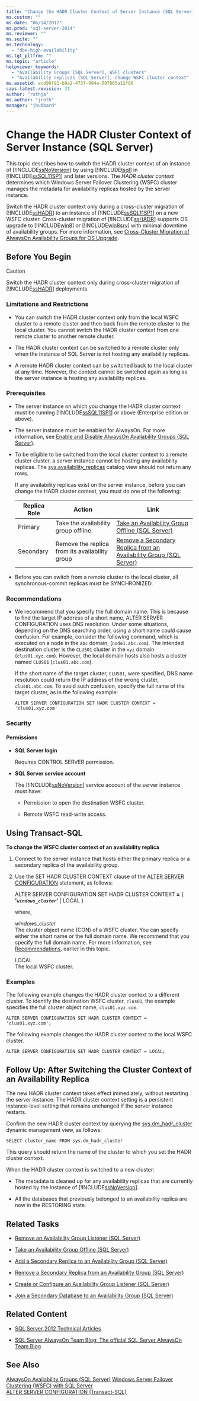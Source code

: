 ```yaml
---
title: "Change the HADR Cluster Context of Server Instance (SQL Server) | Microsoft Docs"
ms.custom: ""
ms.date: "06/14/2017"
ms.prod: "sql-server-2014"
ms.reviewer: ""
ms.suite: ""
ms.technology: 
  - "dbe-high-availability"
ms.tgt_pltfrm: ""
ms.topic: "article"
helpviewer_keywords: 
  - "Availability Groups [SQL Server], WSFC clusters"
  - "Availability replicas [SQL Server], change WSFC cluster context"
ms.assetid: ecd99f91-b9a2-4737-994e-507065a12f80
caps.latest.revision: 31
author: "rothja"
ms.author: "jroth"
manager: "jhubbard"
---
```

# Change the HADR Cluster Context of Server Instance (SQL Server)
  This topic describes how to switch the HADR cluster context of an instance of [!INCLUDE[ssNoVersion](../../../includes/ssnoversion-md.md)] by using [!INCLUDE[tsql](../../../includes/tsql-md.md)] in [!INCLUDE[ssSQL11SP1](../../../includes/sssql11sp1-md.md)] and later versions. The *HADR cluster context* determines which Windows Server Failover Clustering (WSFC) cluster manages the metadata for availability replicas hosted by the server instance.  
  
 Switch the HADR cluster context only during a cross-cluster migration of [!INCLUDE[ssHADR](../../../includes/sshadr-md.md)] to an instance of [!INCLUDE[ssSQL11SP1](../../../includes/sssql11sp1-md.md)] on a new WSFC cluster. Cross-cluster migration of [!INCLUDE[ssHADR](../../../includes/sshadr-md.md)] supports OS upgrade to [!INCLUDE[win8](../../../includes/win8-md.md)] or [!INCLUDE[win8srv](../../../includes/win8srv-md.md)] with minimal downtime of availability groups. For more information, see [Cross-Cluster Migration of AlwaysOn Availability Groups for OS Upgrade](http://msdn.microsoft.com/library/jj873730.aspx).  
  

  
##  <a name="BeforeYouBegin"></a> Before You Begin  
  
> [!CAUTION]  
>  Switch the HADR cluster context only during cross-cluster migration of [!INCLUDE[ssHADR](../../../includes/sshadr-md.md)] deployments.  
  
###  <a name="Restrictions"></a> Limitations and Restrictions  
  
-   You can switch the HADR cluster context only from the local WSFC cluster to a remote cluster and then back from the remote cluster to the local cluster. You cannot switch the HADR cluster context from one remote cluster to another remote cluster.  
  
-   The HADR cluster context can be switched to a remote cluster only when the instance of SQL Server is not hosting any availability replicas.  
  
-   A remote HADR cluster context can be switched back to the local cluster at any time. However, the context cannot be switched again as long as the server instance is hosting any availability replicas.  
  
###  <a name="Prerequisites"></a> Prerequisites  
  
-   The server instance on which you change the HADR cluster context must be running [!INCLUDE[ssSQL11SP1](../../../includes/sssql11sp1-md.md)] or above (Enterprise edition or above).  
  
-   The server instance must be enabled for AlwaysOn. For more information, see [Enable and Disable AlwaysOn Availability Groups &#40;SQL Server&#41;](enable-and-disable-always-on-availability-groups-sql-server.md).  
  
-   To be eligible to be switched from the local cluster context to a remote cluster cluster, a server instance cannot be hosting any availability replicas. The [sys.availability_replicas](~/relational-databases/system-catalog-views/sys-availability-replicas-transact-sql.md) catalog view should not return any rows.  
  
     If any availability replicas exist on the server instance, before you can change the HADR cluster context, you must do one of the following:  
  
    |Replica Role|Action|Link|  
    |------------------|------------|----------|  
    |Primary|Take the availability group offline.|[Take an Availability Group Offline &#40;SQL Server&#41;](../../2014/database-engine/take-an-availability-group-offline-sql-server.md)|  
    |Secondary|Remove the replica from its availability group|[Remove a Secondary Replica from an Availability Group &#40;SQL Server&#41;](remove-a-secondary-replica-from-an-availability-group-sql-server.md)|  
  
-   Before you can switch from a remote cluster to the local cluster, all synchronous-commit replicas must be SYNCHRONIZED.  
  
###  <a name="Recommendations"></a> Recommendations  
  
-   We recommend that you specify the full domain name. This is because to find the target IP address of a short name, ALTER SERVER CONFIGURATION uses DNS resolution. Under some situations, depending on the DNS searching order, using a short name could cause confusion. For example, consider the following command, which is executed on a node in the `abc` domain, (`node1.abc.com`). The intended destination cluster is the `CLUS01` cluster in the `xyz` domain (`clus01.xyz.com`). However, the local  domain hosts also hosts a cluster named `CLUS01` (`clus01.abc.com`).  
  
     If the short name of the target cluster, `CLUS01`, were specified, DNS name resolution could return the IP address of the wrong cluster, `clus01.abc.com`. To avoid such confusion, specify the full name of the target cluster, as in the following example:  
  
    ```  
    ALTER SERVER CONFIGURATION SET HADR CLUSTER CONTEXT = 'clus01.xyz.com'  
    ```  
  
###  <a name="Security"></a> Security  
  
####  <a name="Permissions"></a> Permissions  
  
-   **SQL Server login**  
  
     Requires CONTROL SERVER permission.  
  
-   **SQL Server service account**  
  
     The [!INCLUDE[ssNoVersion](../../../includes/ssnoversion-md.md)] service account of the server instance must have:  
  
    -   Permission to open the destination WSFC cluster.  
  
    -   Remote WSFC read-write access.  
  
 
  
##  <a name="TsqlProcedure"></a> Using Transact-SQL  
 **To change the WSFC cluster context of an availability replica**  
  
1.  Connect to the server instance that hosts either the primary replica or a secondary replica of the availability group.  
  
2.  Use the SET HADR CLUSTER CONTEXT clause of the [ALTER SERVER CONFIGURATION](~/t-sql/statements/alter-server-configuration-transact-sql.md) statement, as follows:  
  
     ALTER SERVER CONFIGURATION SET HADR CLUSTER CONTEXT **=** { **'*`windows_cluster`*'** | LOCAL }  
  
     where,  
  
     *windows_cluster*  
     The cluster object name (CON) of a WSFC cluster. You can specify either the short name or the full domain name. We recommend that you specify the full domain name. For more information, see [Recommendations](#Recommendations), earlier in this topic.  
  
     LOCAL  
     The local WSFC cluster.  
  
### Examples  
 The following example changes the HADR cluster context to a different cluster. To identify the destination WSFC cluster, `clus01`, the example specifies the full cluster object name, `clus01.xyz.com`.  
  
```  
ALTER SERVER CONFIGURATION SET HADR CLUSTER CONTEXT = 'clus01.xyz.com';  
```  
  
 The following example changes the HADR cluster context to the local WSFC cluster.  
  
```  
ALTER SERVER CONFIGURATION SET HADR CLUSTER CONTEXT = LOCAL;  
```  
  

  
##  <a name="FollowUp"></a> Follow Up: After Switching the Cluster Context of an Availability Replica  
 The new HADR cluster context takes effect immediately, without restarting the server instance. The HADR cluster context setting is a persistent instance-level setting that remains unchanged if the server instance restarts.  
  
 Confirm the new HADR cluster context by querying the [sys.dm_hadr_cluster](~/relational-databases/system-dynamic-management-views/sys-dm-hadr-cluster-transact-sql.md) dynamic management view, as follows:  
  
```  
SELECT cluster_name FROM sys.dm_hadr_cluster  
```  
  
 This query should return the name of the cluster to which you set the HADR cluster context.  
  
 When the HADR cluster context is switched to a new cluster:  
  
-   The metadata is cleaned up for any availability replicas that are currently hosted by the instance of [!INCLUDE[ssNoVersion](../../../includes/ssnoversion-md.md)].  
  
-   All the databases that previously belonged to an availability replica are now in the RESTORING state.  
  
 
  
##  <a name="RelatedTasks"></a> Related Tasks  
  
-   [Remove an Availability Group Listener &#40;SQL Server&#41;](remove-an-availability-group-listener-sql-server.md)  
  
-   [Take an Availability Group Offline &#40;SQL Server&#41;](../../2014/database-engine/take-an-availability-group-offline-sql-server.md)  
  
-   [Add a Secondary Replica to an Availability Group &#40;SQL Server&#41;](/add-a-secondary-replica-to-an-availability-group-sql-server.md)  
  
-   [Remove a Secondary Replica from an Availability Group &#40;SQL Server&#41;](remove-a-secondary-replica-from-an-availability-group-sql-server.md)  
  
-   [Create or Configure an Availability Group Listener &#40;SQL Server&#41;](create-or-configure-an-availability-group-listener-sql-server.md)  
  
-   [Join a Secondary Database to an Availability Group &#40;SQL Server&#41;](join-a-secondary-database-to-an-availability-group-sql-server.md)  
  
 
  
##  <a name="RelatedContent"></a> Related Content  
  
-   [SQL Server 2012 Technical Articles](http://msdn.microsoft.com/library/bb418445\(SQL.10\).aspx)  
  
-   [SQL Server AlwaysOn Team Blog: The official SQL Server AlwaysOn Team Blog](http://blogs.msdn.com/b/sqlalwayson/)  
  
  
  
## See Also  
 [AlwaysOn Availability Groups (SQL Server)](/always-on-availability-groups-sql-server.md)
 [Windows Server Failover Clustering &#40;WSFC&#41; with SQL Server](../../2014/database-engine/windows-server-failover-clustering-wsfc-with-sql-server.md)   
 [ALTER SERVER CONFIGURATION &#40;Transact-SQL&#41;](~/t-sql/statements/alter-server-configuration-transact-sql.md)  
  
  